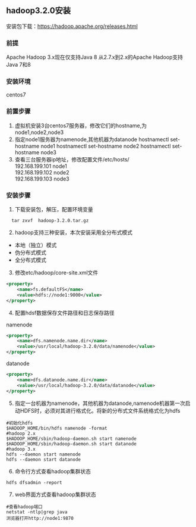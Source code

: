 ## hadoop3.2.0安装
安装包下载：https://hadoop.apache.org/releases.html

### 前提
Apache Hadoop 3.x现在仅支持Java 8
从2.7.x到2.x的Apache Hadoop支持Java 7和8
### 安装环境
  centos7

### 前置步骤
1. 虚拟机安装3台centos7服务器，修改它们的hostname,为node1,node2,node3
2. 指定node1服务器为namenode,其他机器为datanode
    hostnamectl set-hostname node1
    hostnamectl set-hostname node2
    hostnamectl set-hostname node3 
3. 查看三台服务器ip地址，修改配置文件/etc/hosts/<br>
    192.168.199.101 node1<br>
    192.168.199.102 node2<br>
    192.168.199.103 node3<br>

### 安装步骤
1. 下载安装包，解压，配置环境变量
```shell
  tar zxvf  hadoop-3.2.0.tar.gz
```
2. hadoop支持三种安装，本次安装采用全分布式模式
  * 本地（独立）模式
  * 伪分布式模式
  * 全分布式模式      
3. 修改etc/hadoop/core-site.xml文件
```xml
<property>
	<name>fs.defaultFS</name>
	<value>hdfs://node1:9000</value>
</property>
```
4. 配置hdsf数据保存文件路径和日志保存路径

namenode
```xml
<property>
	<name>dfs.namenode.name.dir</name>
	<value>/usr/local/hadoop-3.2.0/data/namenode</value>
</property>
```
datanode
```xml
<property>
	<name>dfs.datanode.name.dir</name>
	<value>/usr/local/hadoop-3.2.0/data/datanode</value>
</property>
```
5. 指定一台机器为namenode，其他机器为datanode,namenode机器第一次启动HDFS时，必须对其进行格式化。将新的分布式文件系统格式化为hdfs
```shell
#初始化hdfs
$HADOOP_HOME/bin/hdfs namenode -format
#hadoop 2.x
$HADOOP_HOME/sbin/hadoop-daemon.sh start namenode
$HADOOP_HOME/sbin/hadoop-daemon.sh start datanode
#hadoop 3.x
hdfs --daemon start namenode
hdfs --daemon start datanode
```
6.  命令行方式查看hadoop集群状态
```shell
hdfs dfsadmin -report
```

7.  web界面方式查看hadoop集群状态
```shell
#查看hadoop端口
netstat -ntlp|grep java
浏览器打开http://node1:9870
```
